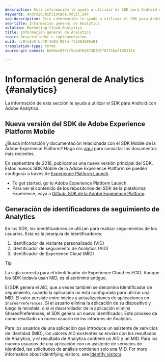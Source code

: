 ```yaml
---
description: Esta información le ayuda a utilizar el SDK para Android con Adobe Analytics.
keywords: android;biblioteca;móvil;sdk
seo-description: Esta información le ayuda a utilizar el SDK para Android con Adobe Analytics.
seo-title: Información general de Analytics
solution: Marketing Cloud,Analytics
title: Información general de Analytics
topic: Desarrollador e implementación
uuid: cc9fa1d9-bc48-4d03-854a-f7b263580a91
translation-type: tm+mt
source-git-commit: b690ec677cf5aedfb2673b707f82716af1851124

---
```



# Información general de Analytics {#analytics}

La información de esta sección le ayuda a utilizar el SDK para Android con Adobe Analytics.

## Nueva versión del SDK de Adobe Experience Platform Mobile

¿Busca información y documentación relacionada con el SDK Mobile de la Adobe Experience Platform? Haga clic [aquí](https://aep-sdks.gitbook.io/docs/) para consultar los documentos más recientes.

En septiembre de 2018, publicamos una nueva versión principal del SDK. Estos nuevos SDK Mobile de la Adobe Experience Platform se pueden configurar a través de [Experience Platform Launch](https://www.adobe.com/experience-platform/launch.html).

* To get started, go to Adobe Experience Platform Launch.
* Para ver el contenido de los repositorios del SDK de la plataforma Experience, vaya a [Github: SDK de la Adobe Experience Platform](https://github.com/Adobe-Marketing-Cloud/acp-sdks).

## Generación de identificadores de seguimiento de Analytics

En los SDK, los identificadores se utilizan para realizar seguimientos de los usuarios. Esta es la jerarquía de identificadores:

1. Identificador de visitante personalizado (VID)
2. Identificador de seguimiento de Analytics (AID)
3. Identificador de Experience Cloud (MID)

>[!TIP]
>
>La sigla correcta para el identificador de Experience Cloud es ECID. Aunque los SDK todavía usan MID, es el acrónimo antiguo.

El SDK genera el AID, que a veces también se denomina Identificador de seguimiento, cuando la aplicación no está configurada para utilizar una MID. El valor persiste entre inicios y actualizaciones de aplicaciones en `SharedPreferences`. Si el usuario elimina la aplicación de su dispositivo y luego la reinstala, o si el desarrollador de la aplicación elimina SharedPreferences, el SDK genera un nuevo identificador. Este proceso da como resultado un nuevo usuario en los informes de Analytics.

Para los usuarios de una aplicación que introduce un asistente de servicios de identidad (MID), los valores AID existentes se envían con los resultados de Analytics, y el resultado de Analytics contiene un AID y un MID. Para los nuevos usuarios de una aplicación con un asistente de servicios de identidad, las solicitudes de análisis contienen solo una MID. For more information about identifying visitors, see [Identify visitors](https://docs.adobe.com/content/help/en/analytics/export/analytics-data-feed/data-feed-contents/datafeeds-visid.html).